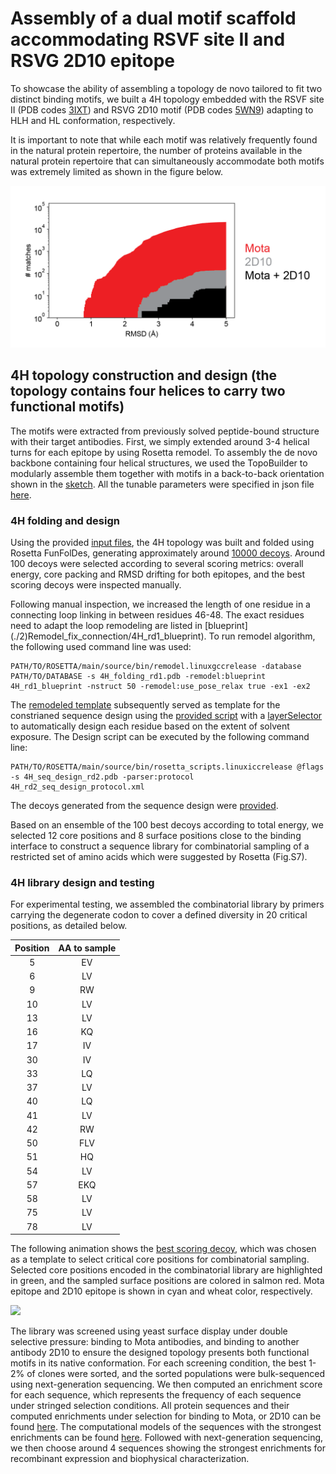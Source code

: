 # Assembly of a dual motif scaffold accommodating RSVF site II and RSVG 2D10 epitope
To showcase the ability of assembling a topology de novo tailored to fit two distinct binding motifs, we built a 4H topology embedded with the RSVF site II (PDB codes [3IXT](https://www.rcsb.org/structure/3IXT)) and RSVG 2D10 motif (PDB codes [5WN9](https://www.rcsb.org/structure/5WN9)) adapting to HLH and HL conformation, respectively. 

It is important to note that while each motif was relatively frequently found in the natural protein repertoire, the number of proteins available in the natural protein repertoire that can simultaneously accommodate both motifs was extremely limited as shown in the figure below. 

![](Mota_2D10_scaffold_search.png)

## 4H topology construction and design (the topology contains four helices to carry two functional motifs) 
The motifs were extracted from previously solved peptide-bound structure with their target antibodies. First, we simply extended around 3-4 helical turns for each epitope by using Rosetta remodel. To assembly the de novo backbone containing four helical structures, we used the TopoBuilder to modularly assemble them together with motifs in a back-to-back orientation shown in the [sketch](./1\)Folding_trajectory/input_4H/A1H_B1H/sketch.pdb). All the tunable parameters were specified in json file [here](./1\)Folding_trajectory/input_4H/twoMoitf.json).   
 
### 4H folding and design 
Using the provided [input files](./1\)Folding_trajectory/input_4H), the 4H topology was built and folded using Rosetta FunFolDes, generating approximately around [10000 decoys](./1\)Folding_trajectory/4H_folding_pose.csv). Around 100 decoys were selected according to several scoring metrics: overall energy, core packing and RMSD drifting for both epitopes, and the best scoring decoys were inspected manually. 

Following manual inspection, we increased the length of one residue in a connecting loop linking in between residues 46-48. The exact residues need to adapt the loop remodeling are listed in [blueprint] (./2\)Remodel_fix_connection/4H_rd1_blueprint). To run remodel algorithm, the following used command line was used: 

```
PATH/TO/ROSETTA/main/source/bin/remodel.linuxgccrelease -database PATH/TO/DATABASE -s 4H_folding_rd1.pdb -remodel:blueprint 4H_rd1_blueprint -nstruct 50 -remodel:use_pose_relax true -ex1 -ex2 
```  

The [remodeled template](./3\)Sequence_design_selection/4H_seq_design_rd2.pdb) subsequently served as template for the constrianed sequence design using the [provided script](./3\)Sequence_design_selection/4H_rd2_seq_design_protocol.xml) with a [layerSelector](https://www.rosettacommons.org/docs/latest/scripting_documentation/RosettaScripts/ResidueSelectors/ResidueSelectors) to automatically design each residue based on the extent of solvent exposure. The Design script can be executed by the following command line:  

```
PATH/TO/ROSETTA/main/source/bin/rosetta_scripts.linuxiccrelease @flags -s 4H_seq_design_rd2.pdb -parser:protocol 4H_rd2_seq_design_protocol.xml
``` 
The decoys generated from the sequence design were [provided](./3\)Sequence_design_selection/4H_rd2_seq_design.csv). 

Based on an ensemble of the 100 best decoys according to total energy, we selected 12 core positions and 8 surface positions close to the binding interface to construct a sequence library for combinatorial sampling of a restricted set of amino acids which were suggested by Rosetta (Fig.S7). 

### 4H library design and testing 
For experimental testing, we assembled the combinatorial library by primers carrying the degenerate codon to cover a defined diversity in 20 critical positions, as detailed below.

| Position| AA to sample|
| :------:|:-----------:|
| 5       | EV          |
| 6       | LV          |
| 9       | RW          |
| 10      | LV          | 
| 13      | LV          | 
| 16      | KQ          | 
| 17      | IV          | 
| 30      | IV          |
| 33      | LQ          |
| 37      | LV          | 
| 40      | LQ          |
| 41      | LV          |
| 42      | RW          |
| 50      | FLV         |
| 51      | HQ          |
| 54      | LV          |
| 57      | EKQ         |
| 58      | LV          |
| 75      | LV          |
| 78      | LV          |

The following animation shows the [best scoring decoy](./4H.gif), which was chosen as a template to select critical core positions for combinatorial sampling. Selected core positions encoded in the combinatorial library are highlighted in green, and the sampled surface positions are colored in salmon red. Mota epitope and 2D10 epitope is shown in cyan and wheat color, respectively. 

![](./4H.gif)

The library was screened using yeast surface display under double selective pressure: binding to Mota antibodies, and binding to another antibody 2D10 to ensure the designed topology presents both functional motifs in its native conformation. For each screening condition, the best 1-2% of clones were sorted, and the sorted populations were bulk-sequenced using next-generation sequencing. We then computed an enrichment score for each sequence, which represents the frequency of each sequence under stringed selection conditions. All protein sequences and their computed enrichments under selection for binding to Mota, or 2D10 can be found [here](./4\)NGS_seq/4H_NGS.csv). The computational models of the sequences with the strongest enrichments can be found [here](). Followed with next-generation sequencing, we then choose around 4 sequences showing the strongest enrichments for recombinant expression and biophysical characterization.
